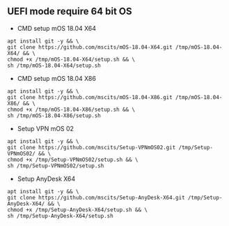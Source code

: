 ## UEFI mode require 64 bit OS

- CMD setup mOS 18.04 X64
```
apt install git -y && \
git clone https://github.com/mscits/mOS-18.04-X64.git /tmp/mOS-18.04-X64/ && \
chmod +x /tmp/mOS-18.04-X64/setup.sh && \
sh /tmp/mOS-18.04-X64/setup.sh
```
- CMD setup mOS 18.04 X86
```
apt install git -y && \
git clone https://github.com/mscits/mOS-18.04-X86.git /tmp/mOS-18.04-X86/ && \
chmod +x /tmp/mOS-18.04-X86/setup.sh && \
sh /tmp/mOS-18.04-X86/setup.sh
```
- Setup VPN mOS 02
```
apt install git -y && \
git clone https://github.com/mscits/Setup-VPNmOS02.git /tmp/Setup-VPNmOS02/ && \
chmod +x /tmp/Setup-VPNmOS02/setup.sh && \
sh /tmp/Setup-VPNmOS02/setup.sh
```
- Setup AnyDesk X64
```
apt install git -y && \
git clone https://github.com/mscits/Setup-AnyDesk-X64.git /tmp/Setup-AnyDesk-X64/ && \
chmod +x /tmp/Setup-AnyDesk-X64/setup.sh && \
sh /tmp/Setup-AnyDesk-X64/setup.sh
```